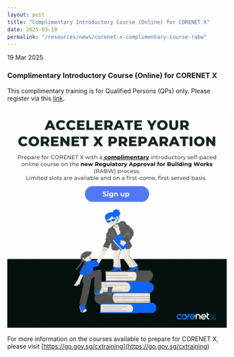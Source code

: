 ```yaml
---
layout: post
title: "Complimentary Introductory Course (Online) for CORENET X"
date: 2025-03-19
permalink: "/resources/news/corenet-x-complimentary-course-rabw"
---
```

19 Mar 2025

### **Complimentary Introductory Course (Online) for CORENET X**

This complimentary training is for Qualified Persons (QPs) only. Please register via this [link]( https://go.gov.sg/cxfreetraining). 

![Corenet X RABW](/images/CorenetX_RABW.png)

For more information on the courses available to prepare for CORENET X, please visit [https://go.gov.sg/cxtraining](https://go.gov.sg/cxtraining)

